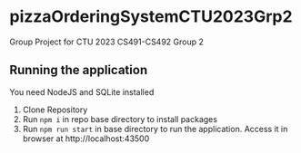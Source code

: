 # pizzaOrderingSystemCTU2023Grp2
Group Project for CTU 2023 CS491-CS492 Group 2

## Running the application
You need NodeJS and SQLite installed

1. Clone Repository
2. Run `npm i` in repo base directory to install packages
3. Run `npm run start` in base directory to run the application. Access it in browser at http://localhost:43500
